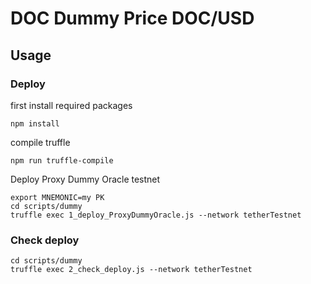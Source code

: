 # DOC Dummy Price DOC/USD

## Usage

### Deploy

first install required packages

```
npm install
```

compile truffle

```
npm run truffle-compile
```


Deploy Proxy Dummy Oracle testnet

```
export MNEMONIC=my PK
cd scripts/dummy
truffle exec 1_deploy_ProxyDummyOracle.js --network tetherTestnet
```

### Check deploy

```
cd scripts/dummy
truffle exec 2_check_deploy.js --network tetherTestnet
```
